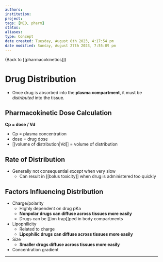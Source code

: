 ```yaml
---
authors: 
institution: 
project: 
tags: [MED, pharm]
status: 
aliases: 
type: Concept
date created: Tuesday, August 8th 2023, 4:17:54 pm
date modified: Sunday, August 27th 2023, 7:55:09 pm
---
```


(Back to [[pharmacokinetics]])

# Drug Distribution

- Once drug is absorbed into the **plasma compartment**, it must be _distributed_ into the tissue.

## Pharmacokinetic Dose Calculation
**Cp = dose / Vd**
- Cp = plasma concentration
- dose = drug dose
- [[volume of distribution|Vd]] = volume of distribution
## Rate of Distribution
- Generally not consequential _except_ when very slow
	- Can result in [[bolus toxicity]] when drug is administered too quickly
## Factors Influencing Distribution
- Charge/polarity
	- Highly dependent on drug pKa
	- **Nonpolar drugs can diffuse across tissues more easily**
	- Drugs can be [[ion trap]]ped in body compartments
- Lipophilicity
	- Related to charge
	- **Lipophilic drugs can diffuse across tissues more easily**
- Size
	- **Smaller drugs diffuse across tissues more easily**
- Concentration gradient

---

